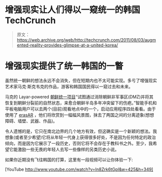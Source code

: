 # 增强现实让人们得以一窥统一的韩国 TechCrunch

> 原文：<https://web.archive.org/web/http://techcrunch.com/2011/08/03/augmented-reality-provides-glimpse-at-a-united-korea/>

# 增强现实提供了统一韩国的一瞥

虽然统一朝鲜的想法永远不会消失，但在短期内也不太可能实现。多亏了增强现实艺术家马克·斯克韦克的作品，游客和韩国国民得以一窥过去和未来。

马克的 Layar-powered [朝鲜统一项目](https://web.archive.org/web/20230203092515/https://koreanunificationproject.wordpress.com/)“试图通过消除朝鲜非军事区(DMZ)并将其恢复到朝鲜分裂前的自然状态，来愈合朝鲜半岛多年冲突留下的伤疤。”智能手机和平板电脑用户可以去两个(目前)观看地点中的一个，启动应用程序四处看看。由于使用了 [erasAR](https://web.archive.org/web/20230203092515/http://erasar.wordpress.com/) ，他们将欣赏到一幅幅风景图，抹去了两国之间的分离迹象(想想障碍、墙壁、武器、作品)。

令人遗憾的是，它只在南北边界的几个地方有效，但这确实是一个新颖的想法。我想象(或者至少希望)它将从年轻一代身上获得很多好处，不是因为任何特定的政治倾向，而是因为它展示了一段历史，否则它将不会存在于教科书之外。至少，我希望它能激励一些无畏的年轻人去写一些像样的另类历史小说。

如果你近期没有飞往韩国的打算，这里有一段视频可以让你体验一下:

[YouTube http://www.youtube.com/watch?v=In8Zrk6tGpI&w=425&h=349]